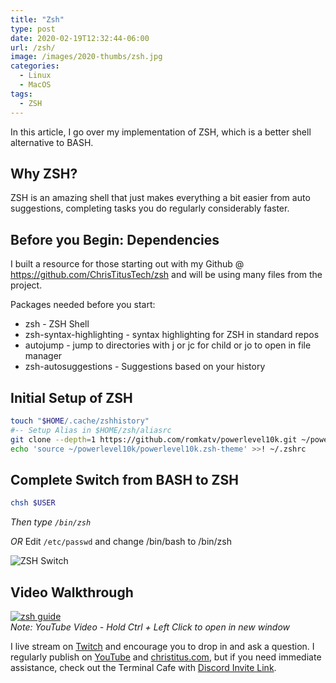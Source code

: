 ```yaml
---
title: "Zsh"
type: post
date: 2020-02-19T12:32:44-06:00
url: /zsh/
image: /images/2020-thumbs/zsh.jpg
categories:
  - Linux
  - MacOS
tags:
  - ZSH
---
```

In this article, I go over my implementation of ZSH, which is a better shell alternative to BASH.
<!--more-->
## Why ZSH?
ZSH is an amazing shell that just makes everything a bit easier from auto suggestions, completing tasks you do regularly considerably faster.

## Before you Begin: Dependencies
I built a resource for those starting out with my Github @ https://github.com/ChrisTitusTech/zsh and will be using many files from the project. 

Packages needed before you start:
  - zsh - ZSH Shell
  - zsh-syntax-highlighting - syntax highlighting for ZSH in standard repos
  - autojump - jump to directories with j or jc for child or jo to open in file manager
  - zsh-autosuggestions - Suggestions based on your history

## Initial Setup of ZSH

```bash
touch "$HOME/.cache/zshhistory"
#-- Setup Alias in $HOME/zsh/aliasrc
git clone --depth=1 https://github.com/romkatv/powerlevel10k.git ~/powerlevel10k
echo 'source ~/powerlevel10k/powerlevel10k.zsh-theme' >>! ~/.zshrc
```

## Complete Switch from BASH to ZSH

```bash
chsh $USER
```

*Then type `/bin/zsh`*

*OR* Edit `/etc/passwd` and change /bin/bash to /bin/zsh

![ZSH Switch](/images/2020/zsh-passwd.png)

## Video Walkthrough
[![zsh guide](https://img.youtube.com/vi/gGmBUfMaWMU/0.jpg)](https://www.youtube.com/watch?v=gGmBUfMaWMU)  
_Note: YouTube Video - Hold Ctrl + Left Click to open in new window_

I live stream on [Twitch][1] and encourage you to drop in and ask a question. I regularly publish on [YouTube][2] and [christitus.com][3], but if you need immediate assistance, check out the Terminal Cafe with [Discord Invite Link][4].

 [1]: https://twitch.tv/christitustech
 [2]: https://www.youtube.com/c/ChrisTitusTech
 [3]: https://christitus.com/
 [4]: https://christitus.com/discord
